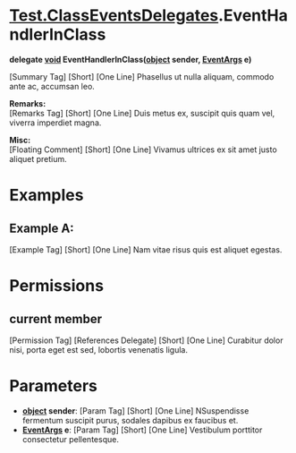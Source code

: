 # [Test.ClassEventsDelegates](Test.ClassEventsDelegates.md).EventHandlerInClass

**delegate [void](https://docs.microsoft.com/en-us/dotnet/api/system.void) EventHandlerInClass([object](https://docs.microsoft.com/en-us/dotnet/api/system.object) sender, [EventArgs](https://docs.microsoft.com/en-us/dotnet/api/system.eventargs) e)**  

[Summary Tag] [Short] [One Line] Phasellus ut nulla aliquam, commodo ante ac, accumsan leo.  

**Remarks:**  
[Remarks Tag] [Short] [One Line] Duis metus ex, suscipit quis quam vel, viverra imperdiet magna.  

**Misc:**  
[Floating Comment] [Short] [One Line] Vivamus ultrices ex sit amet justo aliquet pretium.  

# Examples

## Example A:

[Example Tag] [Short] [One Line] Nam vitae risus quis est aliquet egestas.  

# Permissions

## current member

[Permission Tag] [References Delegate] [Short] [One Line] Curabitur dolor nisi, porta eget est sed, lobortis venenatis ligula.  

# Parameters

* **[object](https://docs.microsoft.com/en-us/dotnet/api/system.object) sender**: [Param Tag] [Short] [One Line] NSuspendisse fermentum suscipit purus, sodales dapibus ex faucibus et.  
* **[EventArgs](https://docs.microsoft.com/en-us/dotnet/api/system.eventargs) e**: [Param Tag] [Short] [One Line] Vestibulum porttitor consectetur pellentesque.  

